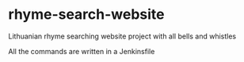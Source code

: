 # rhyme-search-website
Lithuanian rhyme searching website project with all bells and whistles

All the commands are written in a Jenkinsfile




